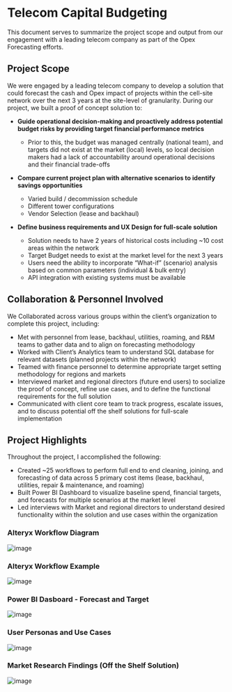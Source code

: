 # Telecom Capital Budgeting
This document serves to summarize the project scope and output from our engagement with a leading telecom company as part of the Opex Forecasting efforts.






## Project Scope
We were engaged by a leading telecom company to develop a solution that could forecast the cash and Opex impact of projects within the cell-site network over the next 3 years at the site-level of granularity.  During our project, we built a proof of concept solution to:

- **Guide operational decision-making and proactively address potential budget risks by providing target financial performance metrics**
  - Prior to this, the budget was managed centrally (national team), and targets did not exist at the market (local) levels, so local decision makers had a lack of accountability around operational decisions and their financial trade-offs

- **Compare current project plan with alternative scenarios to identify savings opportunities**
  - Varied build / decommission schedule
  -	Different tower configurations
  -	Vendor Selection (lease and backhaul)

- **Define business requirements and UX Design for full-scale solution**
  - Solution needs to have 2 years of historical costs including ~10 cost areas within the network
  - Target Budget needs to exist at the market level for the next 3 years
  - Users need the ability to incorporate “What-if” (scenario) analysis based on common parameters (individual & bulk entry)
  - API integration with existing systems must be available


## Collaboration & Personnel Involved
We Collaborated across various groups within the client’s organization to complete this project, including:

- Met with personnel from lease, backhaul, utilities, roaming, and R&M teams to gather data and to align on forecasting methodology
- Worked with Client’s Analytics team to understand SQL database for relevant datasets (planned projects within the network)
- Teamed with finance personnel to determine appropriate target setting methodology for regions and markets
- Interviewed market and regional directors (future end users) to socialize the proof of concept, refine use cases, and to define the functional requirements for the full solution
- Communicated with client core team to track progress, escalate issues, and to discuss potential off the shelf solutions for full-scale implementation


## Project Highlights 
Throughout the project, I accomplished the following:

- Created ~25 workflows to perform full end to end cleaning, joining, and forecasting of data across 5 primary cost items (lease, backhaul, utilities, repair & maintenance, and roaming) 
- Built Power BI Dashboard to visualize baseline spend, financial targets, and forecasts for multiple scenarios at the market level 
- Led interviews with Market and regional directors to understand desired functionality within the solution and use cases within the organization


### Alteryx Workflow Diagram

![image](https://user-images.githubusercontent.com/71853253/195449208-978418f0-8806-4024-8ea9-548c2e14b442.png)

### Alteryx Workflow Example
![image](https://user-images.githubusercontent.com/71853253/195454231-38ae8ff5-b222-45a7-83e1-20b8d56ce574.png)

### Power BI Dasboard - Forecast and Target
![image](https://user-images.githubusercontent.com/71853253/195454283-7bdd0b07-61ba-45c9-a7a1-27bcb7c7f02a.png)

### User Personas and Use Cases
![image](https://user-images.githubusercontent.com/71853253/195454329-59b5e827-1fe2-40af-86f0-f3a25422ceb8.png)

### Market Research Findings (Off the Shelf Solution)
![image](https://user-images.githubusercontent.com/71853253/195454386-32431e5e-b4b6-4e8f-8bee-49d7a33c8b6f.png)






